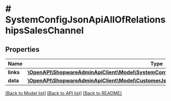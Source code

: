 # # SystemConfigJsonApiAllOfRelationshipsSalesChannel

## Properties

Name | Type | Description | Notes
------------ | ------------- | ------------- | -------------
**links** | [**\OpenAPI\ShopwareAdminApiClient\Model\SystemConfigJsonApiAllOfRelationshipsSalesChannelLinks**](SystemConfigJsonApiAllOfRelationshipsSalesChannelLinks.md) |  | [optional]
**data** | [**\OpenAPI\ShopwareAdminApiClient\Model\CustomerJsonApiAllOfRelationshipsSalesChannelData**](CustomerJsonApiAllOfRelationshipsSalesChannelData.md) |  | [optional]

[[Back to Model list]](../../README.md#models) [[Back to API list]](../../README.md#endpoints) [[Back to README]](../../README.md)
